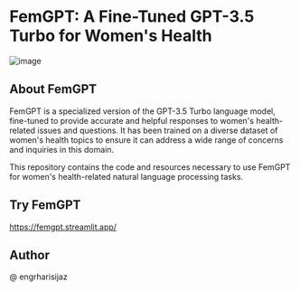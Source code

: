 # FemGPT: A Fine-Tuned GPT-3.5 Turbo for Women's Health

![image](https://github.com/engrharisijaz/FemGPT/assets/92294452/24d4585c-0cad-406b-b11b-f74b8fda2186)

## About FemGPT

FemGPT is a specialized version of the GPT-3.5 Turbo language model, fine-tuned to provide accurate and helpful responses to women's health-related issues and questions. It has been trained on a diverse dataset of women's health topics to ensure it can address a wide range of concerns and inquiries in this domain.

This repository contains the code and resources necessary to use FemGPT for women's health-related natural language processing tasks.

## Try FemGPT

https://femgpt.streamlit.app/

## Author

@ engrharisijaz 
